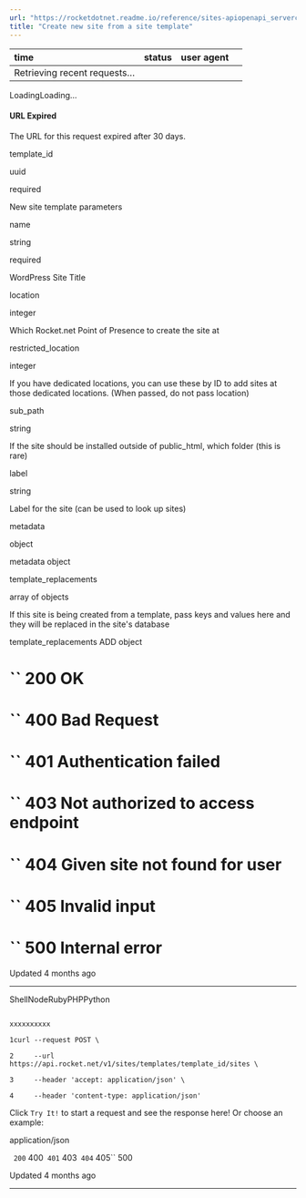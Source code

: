 ```yaml
---
url: "https://rocketdotnet.readme.io/reference/sites-apiopenapi_servercontrollerssite_templates_controllersites_templates_id_sites_post"
title: "Create new site from a site template"
---
```


| time | status | user agent |  |
| :-- | :-- | :-- | :-- |
| Retrieving recent requests… |

LoadingLoading…

#### URL Expired

The URL for this request expired after 30 days.

template\_id

uuid

required

New site template parameters

name

string

required

WordPress Site Title

location

integer

Which Rocket.net Point of Presence to create the site at

restricted\_location

integer

If you have dedicated locations, you can use these by ID to add sites at those dedicated locations. (When passed, do not pass location)

sub\_path

string

If the site should be installed outside of public\_html, which folder (this is rare)

label

string

Label for the site (can be used to look up sites)

metadata

object

metadata object

template\_replacements

array of objects

If this site is being created from a template, pass keys and values here and they will be replaced in the site's database

template\_replacements
ADD object

# `` 200      OK

# `` 400      Bad Request

# `` 401      Authentication failed

# `` 403      Not authorized to access endpoint

# `` 404      Given site not found for user

# `` 405      Invalid input

# `` 500      Internal error

Updated 4 months ago

* * *

ShellNodeRubyPHPPython

```

xxxxxxxxxx

1curl --request POST \

2     --url https://api.rocket.net/v1/sites/templates/template_id/sites \

3     --header 'accept: application/json' \

4     --header 'content-type: application/json'

```

Click `Try It!` to start a request and see the response here! Or choose an example:

application/json

`` 200`` 400`` 401`` 403`` 404`` 405`` 500

Updated 4 months ago

* * *